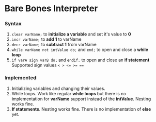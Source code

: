 # Bare Bones Interpreter
  ### Syntax
1. `clear varName;` to __initialize a variable__ and set it's value to __0__ <br>
2. `incr varName;` to __add 1__ to varName <br>
3. `decr varName;` to __subtract 1__ from varName <br>
4. `while varName not intValue do;` and `end;` to open and close a __while loop__ <br>
5. `if varA sign varB do;` and `endif;` to open and close an __if statement__ <br>
  Supported sign values `< > <= >= ==`<br>

  ### Implemented
1. Initializing variables and changing their values.
2. While loops. Work like regular __while loops__ but there is no implementation for __varName__ support instead of the __intValue__. Nesting works fine.
3. __If statements__. Nesting works fine. There is no implementation of __else__ yet.
